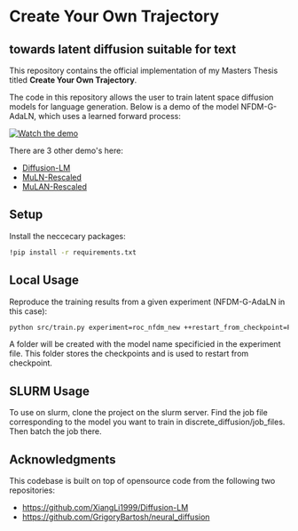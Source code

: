 # Create Your Own Trajectory
## towards latent diffusion suitable for text

This repository contains the official implementation of my Masters Thesis titled **Create Your Own Trajectory**.

The code in this repository allows the user to train latent space diffusion models for language generation. Below is a demo of the model NFDM-G-AdaLN, which uses a learned forward process:

[![Watch the demo](https://img.youtube.com/vi/g1cgj2s_idM/maxresdefault.jpg)](https://youtu.be/g1cgj2s_idM?si=WSHn4Q_dii1AKO-4)


There are 3 other demo's here:

- [Diffusion-LM](https://youtu.be/R6lApViDZ0o)
- [MuLN-Rescaled](https://youtu.be/R6lApViDZ0o)
- [MuLAN-Rescaled](https://youtu.be/lWZqdKA9D48)


## Setup 

Install the neccecary packages:

```sh
!pip install -r requirements.txt
```

## Local Usage

Reproduce the training results from a given experiment (NFDM-G-AdaLN in this case):

```sh
python src/train.py experiment=roc_nfdm_new ++restart_from_checkpoint=False
```

A folder will be created with the model name specificied in the experiment file. This folder stores the checkpoints and is used to restart from checkpoint. 

## SLURM Usage

To use on slurm, clone the project on the slurm server. Find the job file corresponding to the model you want to train in discrete_diffusion/job_files. Then batch the job there. 

## Acknowledgments

This codebase is built on top of opensource code from the following two repositories:

- https://github.com/XiangLi1999/Diffusion-LM
- https://github.com/GrigoryBartosh/neural_diffusion

